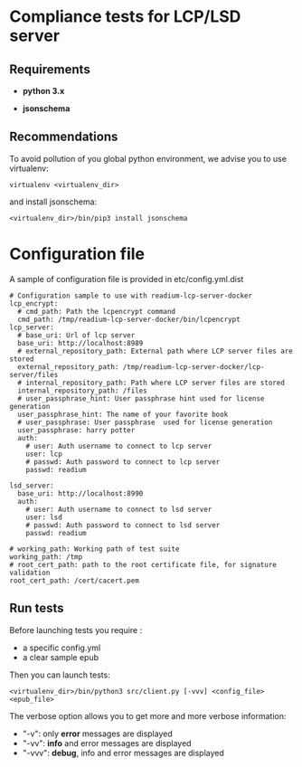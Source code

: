 # Compliance tests for LCP/LSD server

## Requirements

  - **python 3.x**

  - **jsonschema**

## Recommendations

To avoid pollution of you global python environment, we advise you to use virtualenv:
```
virtualenv <virtualenv_dir>
```

and install jsonschema:

```
<virtualenv_dir>/bin/pip3 install jsonschema
```
# Configuration file

A sample of configuration file is provided in etc/config.yml.dist

```
# Configuration sample to use with readium-lcp-server-docker
lcp_encrypt:
  # cmd_path: Path the lcpencrypt command
  cmd_path: /tmp/readium-lcp-server-docker/bin/lcpencrypt
lcp_server:
  # base_uri: Url of lcp server
  base_uri: http://localhost:8989
  # external_repository_path: External path where LCP server files are stored
  external_repository_path: /tmp/readium-lcp-server-docker/lcp-server/files
  # internal_repository_path: Path where LCP server files are stored
  internal_repository_path: /files
  # user_passphrase_hint: User passphrase hint used for license generation
  user_passphrase_hint: The name of your favorite book
  # user_passphrase: User passphrase  used for license generation
  user_passphrase: harry potter
  auth:
    # user: Auth username to connect to lcp server
    user: lcp
    # passwd: Auth password to connect to lcp server
    passwd: readium
    
lsd_server:
  base_uri: http://localhost:8990
  auth:
    # user: Auth username to connect to lsd server
    user: lsd
    # passwd: Auth password to connect to lsd server
    passwd: readium
    
# working_path: Working path of test suite
working_path: /tmp
# root_cert_path: path to the root certificate file, for signature validation
root_cert_path: /cert/cacert.pem
```

## Run tests

Before launching tests you require :

  - a specific config.yml
  - a clear sample epub

Then you can launch tests:

```
<virtualenv_dir>/bin/python3 src/client.py [-vvv] <config_file> <epub_file>
```

The verbose option allows you to get more and more verbose information:
  - "-v": only **error** messages are displayed
  - "-vv": **info** and error messages are displayed
  - "-vvv": **debug**, info and error messages are displayed
